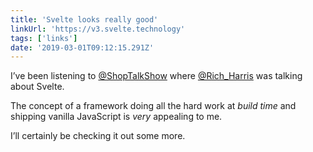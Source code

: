 ```yaml
---
title: 'Svelte looks really good'
linkUrl: 'https://v3.svelte.technology'
tags: ['links'] 
date: '2019-03-01T09:12:15.291Z'
---
```

I’ve been listening to [@ShopTalkShow](//twitter.com/ShopTalkShow) where [@Rich_Harris](//twitter.com/Rich_Harris) was talking about Svelte. 

The concept of a framework doing all the hard work at *build time* and shipping vanilla JavaScript is *very* appealing to me.

I’ll certainly be checking it out some more. 